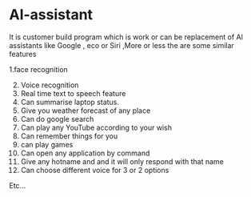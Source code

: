 # AI-assistant
It is customer build program which is work or can be replacement of Al assistants like Google , eco or Siri
,More or less the are some similar features

1.face recognition

2. Voice recognition
3. Real time text to speech feature
4. Can summarise laptop status.
5. Give you weather forecast of any place
6. Can do google search
7. Can play any YouTube according to your wish
8. Can remember things for you
9. can play games
10. Can open any application by command
11. Give any hotname and and it will only respond with that name
12. Can choose different voice for 3 or 2 options

Etc...

